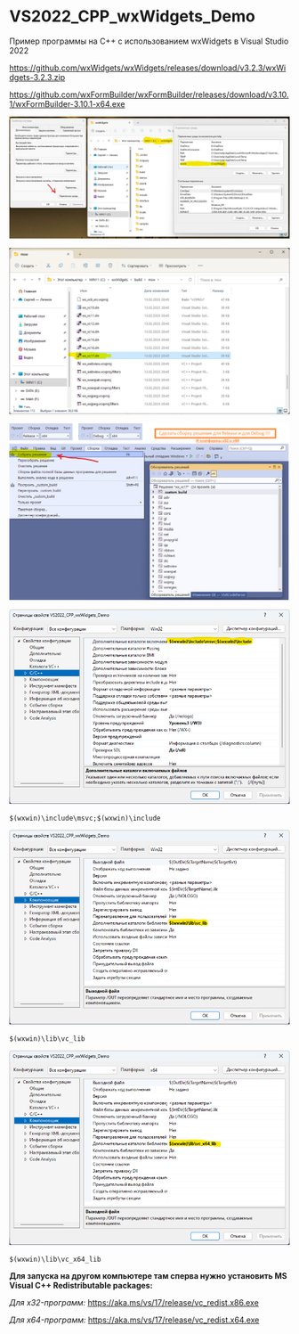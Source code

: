 # VS2022_CPP_wxWidgets_Demo
Пример программы на C++ с использованием wxWidgets в Visual Studio 2022

https://github.com/wxWidgets/wxWidgets/releases/download/v3.2.3/wxWidgets-3.2.3.zip

https://github.com/wxFormBuilder/wxFormBuilder/releases/download/v3.10.1/wxFormBuilder-3.10.1-x64.exe

![srcreenshot](screenshot1.jpg)

![srcreenshot](screenshot2.png)

![srcreenshot](screenshot3.png)

![srcreenshot](screenshot4.png)

```
$(wxwin)\include\msvc;$(wxwin)\include
```

![srcreenshot](screenshot5.png)
```
$(wxwin)\lib\vc_lib
```

![srcreenshot](screenshot6.png)
```
$(wxwin)\lib\vc_x64_lib
```
**Для запуска на другом компьютере там сперва нужно установить MS Visual C++ Redistributable packages:**

*Для x32-программ:* https://aka.ms/vs/17/release/vc_redist.x86.exe

*Для x64-программ:* https://aka.ms/vs/17/release/vc_redist.x64.exe
